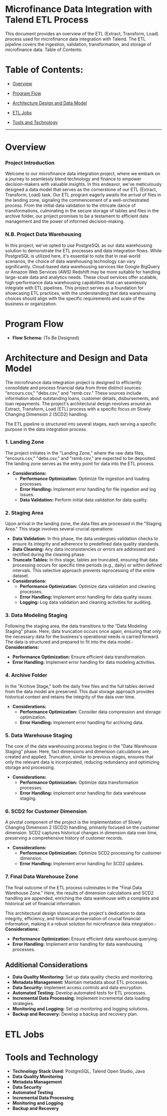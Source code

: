 # Microfinance Data Integration with Talend ETL Process

This document provides an overview of the ETL (Extract, Transform, Load) process used for microfinance data integration with Talend. The ETL pipeline covers the ingestion, validation, transformation, and storage of microfinance data.
Table of Contents:

# Table of Contents:

  - [Overview](#overview)


  - [Program Flow](#program-flow)
    
  - [Architecture Design and Data Model](#architecture-and-design-and-data-model)
    
  - [ETL Jobs](#etl-jobs)
    
  - [Tools and Technology](#tools-and-technology)

_______________________________________________________________________________________________________________________________
# Overview

### Project Introduction

Welcome to our microfinance data integration project, where we embark on a journey to seamlessly blend technology and finance to empower decision-makers with valuable insights. In this endeavor, we've meticulously designed a data model that serves as the cornerstone of our ETL (Extract, Transform, Load) task. Our ETL program eagerly awaits the arrival of files in the landing zone, signaling the commencement of a well-orchestrated process. From the initial data validation to the intricate dance of transformations, culminating in the secure storage of tables and files in the archive folder, our project promises to be a testament to efficient data management and the power of informed decision-making.

### N.B. Project Data Warehousing

In this project, we've opted to use PostgreSQL as our data warehousing solution to demonstrate the ETL processes and data integration flows. While PostgreSQL is utilized here, it's essential to note that in real-world scenarios, the choice of data warehousing technology can vary significantly. Cloud-based data warehousing services like Google BigQuery or Amazon Web Services (AWS) Redshift may be more suitable for handling large-scale data and analytics needs. These cloud services offer scalable, high-performance data warehousing capabilities that can seamlessly integrate with ETL pipelines. This project serves as a foundation for showcasing ETL practices, with the understanding that data warehousing choices should align with the specific requirements and scale of the business or organization.

# Program Flow
- **Flow Schema:** (To Be Designed)

# Architecture and Design and Data Model
The microfinance data integration project is designed to efficiently consolidate and process financial data from three distinct sources: "encours.csv," "debs.csv," and "remb.csv." These sources include information about outstanding loans, customer details, disbursements, and loan repayments. The project's architectural design revolves around an Extract, Transform, Load (ETL) process with a specific focus on Slowly Changing Dimension 2 (SCD2) handling.

The ETL pipeline is structured into several stages, each serving a specific purpose in the data integration process.

### 1. Landing Zone

The project initiates in the "Landing Zone," where the raw data files, "encours.csv," "debs.csv," and "remb.csv," are expected to be deposited. The landing zone serves as the entry point for data into the ETL process.
- **Considerations:**
  - **Performance Optimization:** Optimize file ingestion and loading processes.
  - **Error Handling:** Implement error handling for file ingestion and log issues.
  - **Data Validation:** Perform initial data validation for data quality.

### 2. Staging Area

Upon arrival in the landing zone, the data files are processed in the "Staging Area." This stage involves several crucial operations:

- **Data Validation:** In this phase, the data undergoes validation checks to ensure its integrity and adherence to predefined data quality standards.
- **Data Cleaning:** Any data inconsistencies or errors are addressed and rectified during the cleaning phase.
- **Truncate Tables:** In this stage, tables are truncated, ensuring that data processing occurs for specific time periods (e.g., daily) or within defined intervals. This selective approach prevents reprocessing of the entire dataset.
- **Considerations:**
  - **Performance Optimization:** Optimize data validation and cleaning processes.
  - **Error Handling:** Implement error handling for data quality issues.
  - **Logging:** Log data validation and cleaning activities for auditing.

### 3. Data Modeling Staging

Following the staging area, the data transitions to the "Data Modeling Staging" phase. Here, data truncation occurs once again, ensuring that only the necessary data for the business's operational needs is carried forward. The data is structured and prepared to fit into the data model.- **Considerations:**
  - **Performance Optimization:** Ensure efficient data transformation.
  - **Error Handling:** Implement error handling for data modeling activities.

### 4. Archive Folder

In the "Archive Stage," both the daily free files and the full tables derived from the data model are preserved. This dual storage approach provides historical context and retains the integrity of the data over time.

- **Considerations:**
  - **Performance Optimization:** Consider data compression and storage optimization.
  - **Error Handling:** Implement error handling for archiving data.

### 5. Data Warehouse Staging

The core of the data warehousing process begins in the "Data Warehouse Staging" phase. Here, fact dimensions and dimension calculations are created and applied. Truncation, similar to previous stages, ensures that only the relevant data is incorporated, reducing redundancy and optimizing storage and processing.
- **Considerations:**
  - **Performance Optimization:** Optimize data transformation processes.
  - **Error Handling:** Implement error handling for data warehouse staging.

### 6. SCD2 for Customer Dimension

A pivotal component of the project is the implementation of Slowly Changing Dimension 2 (SCD2) handling, primarily focused on the customer dimension. SCD2 captures historical changes in dimension data over time, preserving a comprehensive history of customer records.
- **Considerations:**
  - **Performance Optimization:** Optimize SCD2 processing for customer dimension.
  - **Error Handling:** Implement error handling for SCD2 updates.

### 7. Final Data Warehouse Zone

The final outcome of the ETL process culminates in the "Final Data Warehouse Zone." Here, the results of dimension calculations and SCD2 handling are appended, enriching the data warehouse with a complete and historical set of financial information.

This architectural design showcases the project's dedication to data integrity, efficiency, and historical preservation of crucial financial information, making it a robust solution for microfinance data integration.- **Considerations:**
  - **Performance Optimization:** Ensure efficient data warehouse querying.
  - **Error Handling:** Implement error handling for data warehousing processes.


## Additional Considerations

- **Data Quality Monitoring:** Set up data quality checks and monitoring.
- **Metadata Management:** Maintain metadata about ETL processes.
- **Data Security:** Implement access controls and data encryption.
- **Automated Testing:** Develop automated tests for ETL processes.
- **Incremental Data Processing:** Implement incremental data loading strategies.
- **Monitoring and Logging:** Set up monitoring and logging solutions.
- **Backup and Recovery:** Develop a backup and recovery plan.

# ETL Jobs

# Tools and Technology
- **Technology Stack Used:** PostgreSQL, Talend Open Studio, Java
- **Data Quality Monitoring**
- **Metadata Management**
- **Data Security**
- **Automated Testing** 
- **Incremental Data Processing**
- **Monitoring and Logging** 
- **Backup and Recovery**
